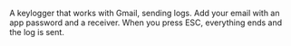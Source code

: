 A keylogger that works with Gmail, sending logs. Add your email with an app password and a receiver. When you press ESC, everything ends and the log is sent.
